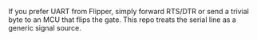 If you prefer UART from Flipper, simply forward RTS/DTR or send a trivial byte to an MCU that flips the gate.
This repo treats the serial line as a generic signal source.
